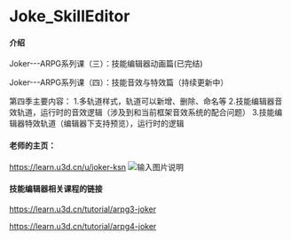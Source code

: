 # Joke_SkillEditor

#### 介绍
Joker---ARPG系列课（三）：技能编辑器动画篇(已完结)

Joker---ARPG系列课（四）：技能音效与特效篇（持续更新中）

第四季主要内容：
1.多轨道样式，轨道可以新增、删除、命名等
2.技能编辑器音效轨道，运行时的音效逻辑（涉及到和当前框架音效系统的配合问题）
3.技能编辑器特效轨道（编辑器下支持预览），运行时的逻辑


#### 老师的主页：
https://learn.u3d.cn/u/joker-ksn
![输入图片说明](https://foruda.gitee.com/images/1672805599348142509/2371c238_7457395.png "屏幕截图")

#### 技能编辑器相关课程的链接
https://learn.u3d.cn/tutorial/arpg3-joker

https://learn.u3d.cn/tutorial/arpg4-joker
